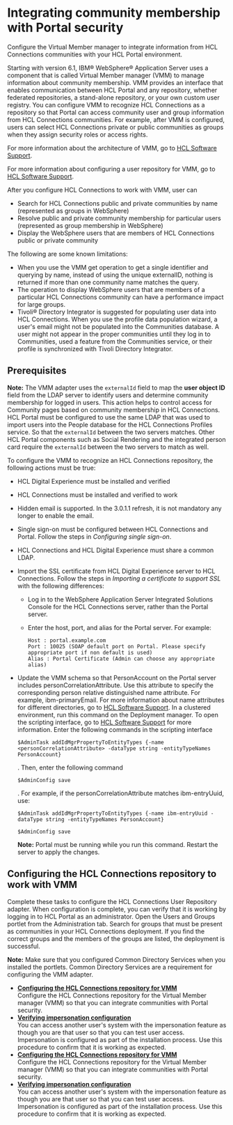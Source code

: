 # Integrating community membership with Portal security

Configure the Virtual Member manager to integrate information from HCL Connections communities with your HCL Portal environment.

Starting with version 6.1, IBM® WebSphere® Application Server uses a component that is called Virtual Member manager \(VMM\) to manage information about community membership. VMM provides an interface that enables communication between HCL Portal and any repository, whether federated repositories, a stand-alone repository, or your own custom user registry. You can configure VMM to recognize HCL Connections as a repository so that Portal can access community user and group information from HCL Connections communities. For example, after VMM is configured, users can select HCL Connections private or public communities as groups when they assign security roles or access rights.

For more information about the architecture of VMM, go to [HCL Software Support](https://support.hcltechsw.com/csm).

For more information about configuring a user repository for VMM, go to [HCL Software Support](https://support.hcltechsw.com/csm).

After you configure HCL Connections to work with VMM, user can

-   Search for HCL Connections public and private communities by name \(represented as groups in WebSphere\)
-   Resolve public and private community membership for particular users \(represented as group membership in WebSphere\)
-   Display the WebSphere users that are members of HCL Connections public or private community

The following are some known limitations:

-   When you use the VMM get operation to get a single identifier and querying by name, instead of using the unique externalID, nothing is returned if more than one community name matches the query.
-   The operation to display WebSphere users that are members of a particular HCL Connections community can have a performance impact for large groups.
-   Tivoli® Directory Integrator is suggested for populating user data into HCL Connections. When you use the profile data population wizard, a user's email might not be populated into the Communities database. A user might not appear in the proper communities until they log in to Communities, used a feature from the Communities service, or their profile is synchronized with Tivoli Directory Integrator.

## Prerequisites

**Note:** The VMM adapter uses the `externalId` field to map the **user object ID** field from the LDAP server to identify users and determine community membership for logged in users. This action helps to control access for Community pages based on community membership in HCL Connections. HCL Portal must be configured to use the same LDAP that was used to import users into the People database for the HCL Connections Profiles service. So that the `externalId` between the two servers matches. Other HCL Portal components such as Social Rendering and the integrated person card require the `externalId` between the two servers to match as well.

To configure the VMM to recognize an HCL Connections repository, the following actions must be true:

-   HCL Digital Experience must be installed and verified
-   HCL Connections must be installed and verified to work
-   Hidden email is supported. In the 3.0.1.1 refresh, it is not mandatory any longer to enable the email.
-   Single sign-on must be configured between HCL Connections and Portal. Follow the steps in *Configuring single sign-on*.
-   HCL Connections and HCL Digital Experience must share a common LDAP.
-   Import the SSL certificate from HCL Digital Experience server to HCL Connections. Follow the steps in *Importing a certificate to support SSL* with the following differences:
    -   Log in to the WebSphere Application Server Integrated Solutions Console for the HCL Connections server, rather than the Portal server.
    -   Enter the host, port, and alias for the Portal server. For example:

        ```
        Host : portal.example.com
        Port : 10025 (SOAP default port on Portal. Please specify appropriate port if non default is used)
        Alias : Portal Certificate (Admin can choose any appropriate alias)
        ```

-   Update the VMM schema so that PersonAccount on the Portal server includes personCorrelationAttribute. Use this attribute to specify the corresponding person relative distinguished name attribute. For example, ibm-primaryEmail. For more information about name attributes for different directories, go to [HCL Software Support](https://support.hcltechsw.com/csm). In a clustered environment, run this command on the Deployment manager. To open the scripting interface, go to [HCL Software Support](https://support.hcltechsw.com/csm) for more information. Enter the following commands in the scripting interface

    ```
    $AdminTask addIdMgrPropertyToEntityTypes {-name <personCorrelationAttribute> -dataType string -entityTypeNames PersonAccount} 
    ```

    . Then, enter the following command

    ```
    $AdminConfig save
    ```

    . For example, if the personCorrelationAttribute matches ibm-entryUuid, use:

    ```
    $AdminTask addIdMgrPropertyToEntityTypes {-name ibm-entryUuid -dataType string -entityTypeNames PersonAccount} 
    
    $AdminConfig save
    ```

    **Note:** Portal must be running while you run this command. Restart the server to apply the changes.


## Configuring the HCL Connections repository to work with VMM

Complete these tasks to configure the HCL Connections User Repository adapter. When configuration is complete, you can verify that it is working by logging in to HCL Portal as an administrator. Open the Users and Groups portlet from the Administration tab. Search for groups that must be present as communities in your HCL Connections deployment. If you find the correct groups and the members of the groups are listed, the deployment is successful.

**Note:** Make sure that you configured Common Directory Services when you installed the portlets. Common Directory Services are a requirement for configuring the VMM adapter.

-   **[Configuring the HCL Connections repository for VMM](../connect/t_connections_portlets_VMM_repository_config.md)**  
Configure the HCL Connections repository for the Virtual Member manager \(VMM\) so that you can integrate communities with Portal security.
-   **[Verifying impersonation configuration](../connect/t_connections_portlets_impersonation.md)**  
 You can access another user's system with the impersonation feature as though you are that user so that you can test user access. Impersonation is configured as part of the installation process. Use this procedure to confirm that it is working as expected.
-   **[Configuring the HCL Connections repository for VMM](../connect/t_connections_portlets_VMM_repository_config.md)**  
Configure the HCL Connections repository for the Virtual Member manager \(VMM\) so that you can integrate communities with Portal security.
-   **[Verifying impersonation configuration](../connect/t_connections_portlets_impersonation.md)**  
 You can access another user's system with the impersonation feature as though you are that user so that you can test user access. Impersonation is configured as part of the installation process. Use this procedure to confirm that it is working as expected.



